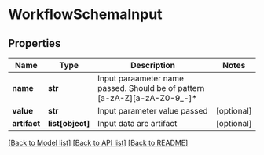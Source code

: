 # WorkflowSchemaInput

## Properties
Name | Type | Description | Notes
------------ | ------------- | ------------- | -------------
**name** | **str** | Input paraameter name passed. Should be of pattern [a-zA-Z][a-zA-Z0-9_-]* | 
**value** | **str** | Input parameter value passed | [optional] 
**artifact** | **list[object]** | Input data are artifact | [optional] 

[[Back to Model list]](../README.md#documentation-for-models) [[Back to API list]](../README.md#documentation-for-api-endpoints) [[Back to README]](../README.md)


